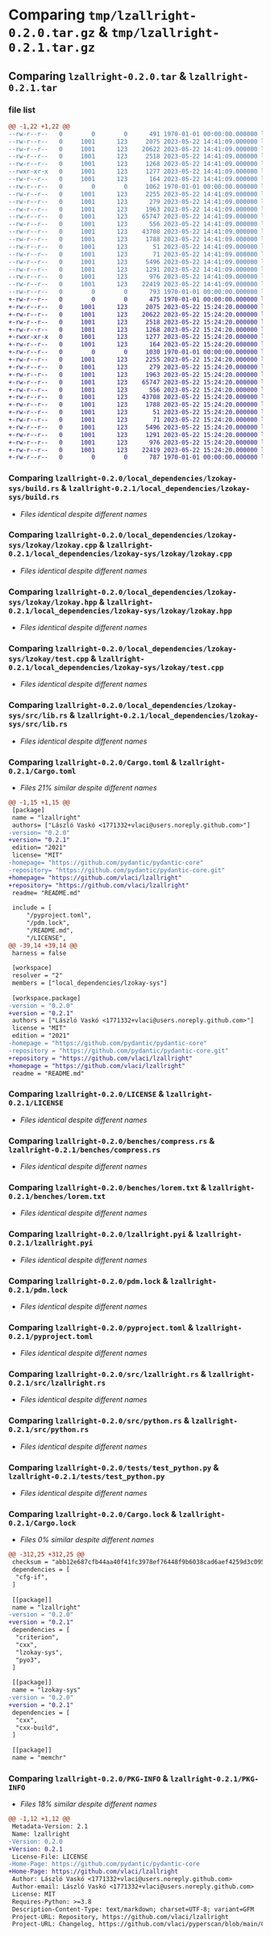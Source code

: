 # Comparing `tmp/lzallright-0.2.0.tar.gz` & `tmp/lzallright-0.2.1.tar.gz`

## Comparing `lzallright-0.2.0.tar` & `lzallright-0.2.1.tar`

### file list

```diff
@@ -1,22 +1,22 @@
--rw-r--r--   0        0        0      491 1970-01-01 00:00:00.000000 lzallright-0.2.0/local_dependencies/lzokay-sys/Cargo.toml
--rw-r--r--   0     1001      123     2075 2023-05-22 14:41:09.000000 lzallright-0.2.0/local_dependencies/lzokay-sys/build.rs
--rw-r--r--   0     1001      123    20622 2023-05-22 14:41:09.000000 lzallright-0.2.0/local_dependencies/lzokay-sys/lzokay/lzokay.cpp
--rw-r--r--   0     1001      123     2518 2023-05-22 14:41:09.000000 lzallright-0.2.0/local_dependencies/lzokay-sys/lzokay/lzokay.hpp
--rw-r--r--   0     1001      123     1268 2023-05-22 14:41:09.000000 lzallright-0.2.0/local_dependencies/lzokay-sys/lzokay/test.cpp
--rwxr-xr-x   0     1001      123     1277 2023-05-22 14:41:09.000000 lzallright-0.2.0/local_dependencies/lzokay-sys/src/lib.rs
--rw-r--r--   0     1001      123      164 2023-05-22 14:41:09.000000 lzallright-0.2.0/local_dependencies/lzokay-sys/wrapper.hpp
--rw-r--r--   0        0        0     1062 1970-01-01 00:00:00.000000 lzallright-0.2.0/Cargo.toml
--rw-r--r--   0     1001      123     2255 2023-05-22 14:41:09.000000 lzallright-0.2.0/LICENSE
--rw-r--r--   0     1001      123      279 2023-05-22 14:41:09.000000 lzallright-0.2.0/README.md
--rw-r--r--   0     1001      123     1963 2023-05-22 14:41:09.000000 lzallright-0.2.0/benches/compress.rs
--rw-r--r--   0     1001      123    65747 2023-05-22 14:41:09.000000 lzallright-0.2.0/benches/lorem.txt
--rw-r--r--   0     1001      123      556 2023-05-22 14:41:09.000000 lzallright-0.2.0/lzallright.pyi
--rw-r--r--   0     1001      123    43708 2023-05-22 14:41:09.000000 lzallright-0.2.0/pdm.lock
--rw-r--r--   0     1001      123     1788 2023-05-22 14:41:09.000000 lzallright-0.2.0/pyproject.toml
--rw-r--r--   0     1001      123       51 2023-05-22 14:41:09.000000 lzallright-0.2.0/rust-toolchain.toml
--rw-r--r--   0     1001      123       71 2023-05-22 14:41:09.000000 lzallright-0.2.0/src/lib.rs
--rw-r--r--   0     1001      123     5496 2023-05-22 14:41:09.000000 lzallright-0.2.0/src/lzallright.rs
--rw-r--r--   0     1001      123     1291 2023-05-22 14:41:09.000000 lzallright-0.2.0/src/python.rs
--rw-r--r--   0     1001      123      976 2023-05-22 14:41:09.000000 lzallright-0.2.0/tests/test_python.py
--rw-r--r--   0     1001      123    22419 2023-05-22 14:41:09.000000 lzallright-0.2.0/Cargo.lock
--rw-r--r--   0        0        0      793 1970-01-01 00:00:00.000000 lzallright-0.2.0/PKG-INFO
+-rw-r--r--   0        0        0      475 1970-01-01 00:00:00.000000 lzallright-0.2.1/local_dependencies/lzokay-sys/Cargo.toml
+-rw-r--r--   0     1001      123     2075 2023-05-22 15:24:20.000000 lzallright-0.2.1/local_dependencies/lzokay-sys/build.rs
+-rw-r--r--   0     1001      123    20622 2023-05-22 15:24:20.000000 lzallright-0.2.1/local_dependencies/lzokay-sys/lzokay/lzokay.cpp
+-rw-r--r--   0     1001      123     2518 2023-05-22 15:24:20.000000 lzallright-0.2.1/local_dependencies/lzokay-sys/lzokay/lzokay.hpp
+-rw-r--r--   0     1001      123     1268 2023-05-22 15:24:20.000000 lzallright-0.2.1/local_dependencies/lzokay-sys/lzokay/test.cpp
+-rwxr-xr-x   0     1001      123     1277 2023-05-22 15:24:20.000000 lzallright-0.2.1/local_dependencies/lzokay-sys/src/lib.rs
+-rw-r--r--   0     1001      123      164 2023-05-22 15:24:20.000000 lzallright-0.2.1/local_dependencies/lzokay-sys/wrapper.hpp
+-rw-r--r--   0        0        0     1030 1970-01-01 00:00:00.000000 lzallright-0.2.1/Cargo.toml
+-rw-r--r--   0     1001      123     2255 2023-05-22 15:24:20.000000 lzallright-0.2.1/LICENSE
+-rw-r--r--   0     1001      123      279 2023-05-22 15:24:20.000000 lzallright-0.2.1/README.md
+-rw-r--r--   0     1001      123     1963 2023-05-22 15:24:20.000000 lzallright-0.2.1/benches/compress.rs
+-rw-r--r--   0     1001      123    65747 2023-05-22 15:24:20.000000 lzallright-0.2.1/benches/lorem.txt
+-rw-r--r--   0     1001      123      556 2023-05-22 15:24:20.000000 lzallright-0.2.1/lzallright.pyi
+-rw-r--r--   0     1001      123    43708 2023-05-22 15:24:20.000000 lzallright-0.2.1/pdm.lock
+-rw-r--r--   0     1001      123     1788 2023-05-22 15:24:20.000000 lzallright-0.2.1/pyproject.toml
+-rw-r--r--   0     1001      123       51 2023-05-22 15:24:20.000000 lzallright-0.2.1/rust-toolchain.toml
+-rw-r--r--   0     1001      123       71 2023-05-22 15:24:20.000000 lzallright-0.2.1/src/lib.rs
+-rw-r--r--   0     1001      123     5496 2023-05-22 15:24:20.000000 lzallright-0.2.1/src/lzallright.rs
+-rw-r--r--   0     1001      123     1291 2023-05-22 15:24:20.000000 lzallright-0.2.1/src/python.rs
+-rw-r--r--   0     1001      123      976 2023-05-22 15:24:20.000000 lzallright-0.2.1/tests/test_python.py
+-rw-r--r--   0     1001      123    22419 2023-05-22 15:24:20.000000 lzallright-0.2.1/Cargo.lock
+-rw-r--r--   0        0        0      787 1970-01-01 00:00:00.000000 lzallright-0.2.1/PKG-INFO
```

### Comparing `lzallright-0.2.0/local_dependencies/lzokay-sys/build.rs` & `lzallright-0.2.1/local_dependencies/lzokay-sys/build.rs`

 * *Files identical despite different names*

### Comparing `lzallright-0.2.0/local_dependencies/lzokay-sys/lzokay/lzokay.cpp` & `lzallright-0.2.1/local_dependencies/lzokay-sys/lzokay/lzokay.cpp`

 * *Files identical despite different names*

### Comparing `lzallright-0.2.0/local_dependencies/lzokay-sys/lzokay/lzokay.hpp` & `lzallright-0.2.1/local_dependencies/lzokay-sys/lzokay/lzokay.hpp`

 * *Files identical despite different names*

### Comparing `lzallright-0.2.0/local_dependencies/lzokay-sys/lzokay/test.cpp` & `lzallright-0.2.1/local_dependencies/lzokay-sys/lzokay/test.cpp`

 * *Files identical despite different names*

### Comparing `lzallright-0.2.0/local_dependencies/lzokay-sys/src/lib.rs` & `lzallright-0.2.1/local_dependencies/lzokay-sys/src/lib.rs`

 * *Files identical despite different names*

### Comparing `lzallright-0.2.0/Cargo.toml` & `lzallright-0.2.1/Cargo.toml`

 * *Files 21% similar despite different names*

```diff
@@ -1,15 +1,15 @@
 [package]
 name = "lzallright"
 authors= ["László Vaskó <1771332+vlaci@users.noreply.github.com>"]
-version= "0.2.0"
+version= "0.2.1"
 edition= "2021"
 license= "MIT"
-homepage= "https://github.com/pydantic/pydantic-core"
-repository= "https://github.com/pydantic/pydantic-core.git"
+homepage= "https://github.com/vlaci/lzallright"
+repository= "https://github.com/vlaci/lzallright"
 readme= "README.md"
 
 include = [
     "/pyproject.toml",
     "/pdm.lock",
     "/README.md",
     "/LICENSE",
@@ -39,14 +39,14 @@
 harness = false
 
 [workspace]
 resolver = "2"
 members = ["local_dependencies/lzokay-sys"]
 
 [workspace.package]
-version = "0.2.0"
+version = "0.2.1"
 authors = ["László Vaskó <1771332+vlaci@users.noreply.github.com>"]
 license = "MIT"
 edition = "2021"
-homepage = "https://github.com/pydantic/pydantic-core"
-repository = "https://github.com/pydantic/pydantic-core.git"
+repository = "https://github.com/vlaci/lzallright"
+homepage = "https://github.com/vlaci/lzallright"
 readme = "README.md"
```

### Comparing `lzallright-0.2.0/LICENSE` & `lzallright-0.2.1/LICENSE`

 * *Files identical despite different names*

### Comparing `lzallright-0.2.0/benches/compress.rs` & `lzallright-0.2.1/benches/compress.rs`

 * *Files identical despite different names*

### Comparing `lzallright-0.2.0/benches/lorem.txt` & `lzallright-0.2.1/benches/lorem.txt`

 * *Files identical despite different names*

### Comparing `lzallright-0.2.0/lzallright.pyi` & `lzallright-0.2.1/lzallright.pyi`

 * *Files identical despite different names*

### Comparing `lzallright-0.2.0/pdm.lock` & `lzallright-0.2.1/pdm.lock`

 * *Files identical despite different names*

### Comparing `lzallright-0.2.0/pyproject.toml` & `lzallright-0.2.1/pyproject.toml`

 * *Files identical despite different names*

### Comparing `lzallright-0.2.0/src/lzallright.rs` & `lzallright-0.2.1/src/lzallright.rs`

 * *Files identical despite different names*

### Comparing `lzallright-0.2.0/src/python.rs` & `lzallright-0.2.1/src/python.rs`

 * *Files identical despite different names*

### Comparing `lzallright-0.2.0/tests/test_python.py` & `lzallright-0.2.1/tests/test_python.py`

 * *Files identical despite different names*

### Comparing `lzallright-0.2.0/Cargo.lock` & `lzallright-0.2.1/Cargo.lock`

 * *Files 0% similar despite different names*

```diff
@@ -312,25 +312,25 @@
 checksum = "abb12e687cfb44aa40f41fc3978ef76448f9b6038cad6aef4259d3c095a2382e"
 dependencies = [
  "cfg-if",
 ]
 
 [[package]]
 name = "lzallright"
-version = "0.2.0"
+version = "0.2.1"
 dependencies = [
  "criterion",
  "cxx",
  "lzokay-sys",
  "pyo3",
 ]
 
 [[package]]
 name = "lzokay-sys"
-version = "0.2.0"
+version = "0.2.1"
 dependencies = [
  "cxx",
  "cxx-build",
 ]
 
 [[package]]
 name = "memchr"
```

### Comparing `lzallright-0.2.0/PKG-INFO` & `lzallright-0.2.1/PKG-INFO`

 * *Files 18% similar despite different names*

```diff
@@ -1,12 +1,12 @@
 Metadata-Version: 2.1
 Name: lzallright
-Version: 0.2.0
+Version: 0.2.1
 License-File: LICENSE
-Home-Page: https://github.com/pydantic/pydantic-core
+Home-Page: https://github.com/vlaci/lzallright
 Author: László Vaskó <1771332+vlaci@users.noreply.github.com>
 Author-email: László Vaskó <1771332+vlaci@users.noreply.github.com>
 License: MIT
 Requires-Python: >=3.8
 Description-Content-Type: text/markdown; charset=UTF-8; variant=GFM
 Project-URL: Repository, https://github.com/vlaci/lzallright
 Project-URL: Changelog, https://github.com/vlaci/pyperscan/blob/main/CHANGELOG.md
```

